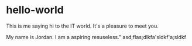 # hello-world
This is me saying hi to the IT world. It's a pleasure to meet you.  

My name is Jordan. I am a aspiring resuseless." 
asd;flas;dlkfa'sldkf'a;sldkf

